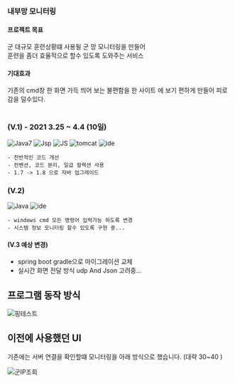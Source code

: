 
### 내부망 모니터링
#### 프로젝트 목표
군 대규모 훈련상황떄 사용될 군 망 모니터링을 만들어</br>
훈련을 좀더 효율적으로 할수 있도록 도와주는 서비스
</br>
#### 기대효과
기존의 cmd창 한 화면 가득 띄어 보는 불편함을 
한 사이트 에 보기 편하게 만들어 피로감을 덜수있다. 
</br>
</br>

### (V.1) - 2021 3.25 ~ 4.4 (10일)
![Java7](https://img.shields.io/badge/-Java7-yellowgreen)
![Jsp](https://img.shields.io/badge/-Jsp-blue)
![JS](https://img.shields.io/badge/-Javascript-green)
![tomcat](https://img.shields.io/badge/tomcat-4.1-lightgrey)
![ide](https://img.shields.io/badge/IDE-%EB%A9%94%EB%AA%A8%EC%9E%A5-brightgreen)
```
- 전반적인 코드 개선
- 컨벤션, 코드 분리, 일급 컬렉션 사용
- 1.7 -> 1.8 으로 자바 업그레이드
```

### (V.2) 
![Java](https://img.shields.io/badge/Java-red?logo=java) 
![ide](https://img.shields.io/badge/IDE-Intellij-brightgreen)
```
- windows cmd 모든 명령어 입력가능 하도록 변경
- 시스템 정보 모니터링 할수 있도록 구현 중... 
```

#### (V.3 예상 변경)
- spring boot gradle으로 마이그레이션 교체 
- 실시간 화면 전달 방식 udp And Json 고려중...


## 프로그램 동작 방식 
![핑테스트](https://user-images.githubusercontent.com/105915960/187028697-0736ad17-0152-4b89-908a-bfffdb32f955.png)


## 이전에 사용했던 UI
기존에는 서버 연결을 확인할떄 모니터링을 아래 방식으로 했습니다. (대략 30~40 ) </br>

![군IP조회](https://user-images.githubusercontent.com/105915960/186712395-94087687-fa8e-46c0-abf5-bddda8d249f2.png)
